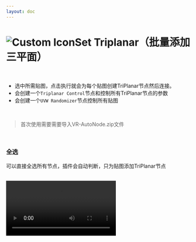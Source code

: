 ```yaml
---
layout: doc
---
```

# <span class="h1-icon"><img src="/img/VR-CustomMenu.webp" alt="Custom Icon"></span>Set Triplanar（批量添加三平面）


<br/>

- 选中所需贴图，点击执行就会为每个贴图创建TriPlanar节点然后连接。
- 会创建一个`Triplanar Control`节点和控制所有TriPlanar节点的参数
- 会创建一个`UVW Randomizer`节点控制所有贴图

<br/>

> 首次使用需要需要导入VR-AutoNode.zip文件

<br/>

### 全选
可以直接全选所有节点，插件会自动判断，只为贴图添加TriPlanar节点

<br/>

<video controls>
  <source src="/img/vr-autonode_custommenu_set_triplanar.webm" type="video/webm">
</video>

<br/>
<br/>
<br/>
<br/>